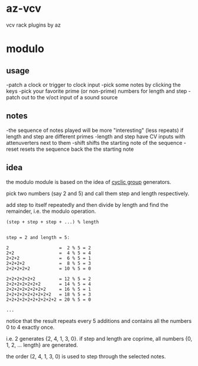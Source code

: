 # az-vcv
vcv rack plugins by az


# modulo
## usage
-patch a clock or trigger to clock input
-pick some notes by clicking the keys
-pick your favorite prime (or non-prime) numbers for length and step
-patch out to the v/oct input of a sound source

## notes
-the sequence of notes played will be more "interesting" (less repeats) if length and step are different primes
-length and step have CV inputs with attenuverters next to them
-shift shifts the starting note of the sequence
-reset resets the sequence back the the starting note


## idea
the modulo module is based on the idea of [cyclic group](https://en.wikipedia.org/wiki/Cyclic_group) generators.

pick two numbers (say 2 and 5) and call them step and length respectively. 

add step to itself repeatedly and then divide by length and find the remainder, i.e. the modulo operation.

```
(step + step + step + ...) % length


step = 2 and length = 5:

2                   =  2 % 5 = 2
2+2                 =  4 % 5 = 4
2+2+2               =  6 % 5 = 1
2+2+2+2             =  8 % 5 = 3
2+2+2+2+2           = 10 % 5 = 0

2+2+2+2+2+2         = 12 % 5 = 2 
2+2+2+2+2+2+2       = 14 % 5 = 4
2+2+2+2+2+2+2+2     = 16 % 5 = 1
2+2+2+2+2+2+2+2+2   = 18 % 5 = 3
2+2+2+2+2+2+2+2+2+2 = 20 % 5 = 0

...
```
notice that the result repeats every 5 additions and contains all the numbers 0 to 4 exactly once.

i.e. 2 generates {2, 4, 1, 3, 0}.  if step and length are coprime, all numbers {0, 1, 2, ... length} are generated. 

the order (2, 4, 1, 3, 0) is used to step through the selected notes.

